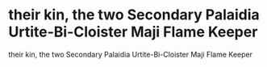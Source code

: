# their kin, the two Secondary Palaidia Urtite-Bi-Cloister Maji Flame Keeper

their kin, the two Secondary Palaidia Urtite-Bi-Cloister Maji Flame Keeper